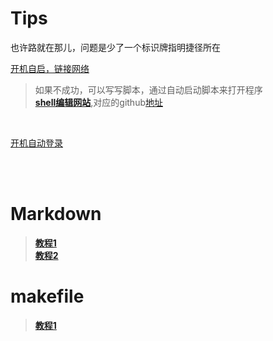 # Tips
也许路就在那儿，问题是少了一个标识牌指明捷径所在

[开机自启，链接网络](https://jingyan.baidu.com/article/5d368d1ebfdf1a3f60c057f8.html)

> 如果不成功，可以写写脚本，通过自动启动脚本来打开程序 <br>
> **[shell编辑网站](https://batsh.org/#)**,对应的github[地址](https://github.com/batsh-dev-team/Batsh)

<br>

[开机自动登录](https://zhuanlan.zhihu.com/p/61262940)

<br>
<br>

# Markdown
> **[教程1](http://itmyhome.com/markdown/article/about/readme.html)**  <br>
> **[教程2](https://seisman.github.io/how-to-write-makefile/overview.html)**

# makefile
> **[教程1](https://seisman.github.io/how-to-write-makefile/rules.html)**

